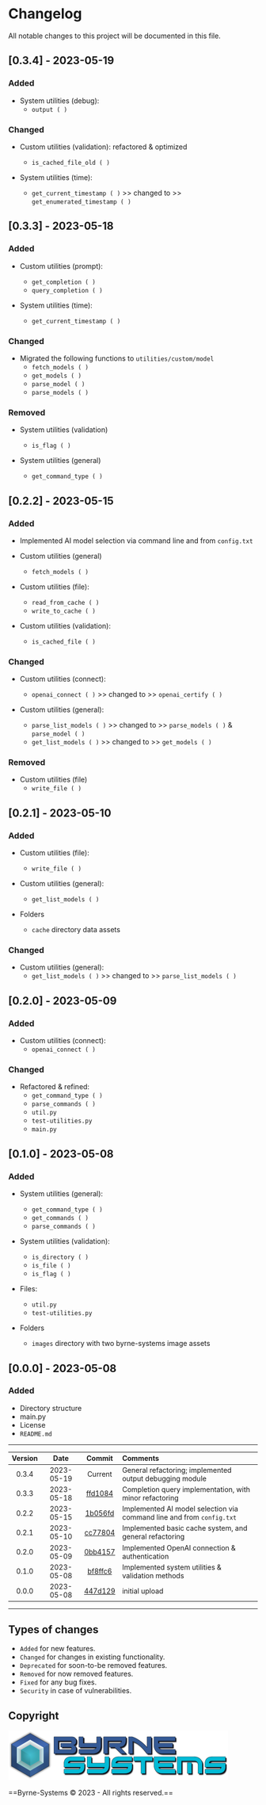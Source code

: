 # Changelog
All notable changes to this project will be documented in this file.

## [0.3.4] - 2023-05-19
### Added
- System utilities (debug):
  - `output ( )`

### Changed
- Custom utilities (validation): refactored & optimized
  - `is_cached_file_old ( )`

- System utilities (time):
  - `get_current_timestamp ( )` >> changed to >> `get_enumerated_timestamp ( )`

## [0.3.3] - 2023-05-18
### Added
- Custom utilities (prompt):
  - `get_completion ( )`
  - `query_completion ( )`

- System utilities (time):
  - `get_current_timestamp ( )`

### Changed
- Migrated the following functions to `utilities/custom/model`
  - `fetch_models ( )`
  - `get_models ( )`
  - `parse_model ( )`
  - `parse_models ( )`

### Removed
- System utilities (validation)
  - `is_flag ( )`

- System utilities (general)
  - `get_command_type ( )`

## [0.2.2] - 2023-05-15
### Added
- Implemented AI model selection via command line and from `config.txt`

- Custom utilities (general)
  - `fetch_models ( )`

- Custom utilities (file):
  - `read_from_cache ( )`
  - `write_to_cache ( )`

- Custom utilities (validation):
  - `is_cached_file ( )`

### Changed
- Custom utilities (connect):
  - `openai_connect ( )` >> changed to >> `openai_certify ( )`

- Custom utilities (general):
  - `parse_list_models ( )` >> changed to >> `parse_models ( )` & `parse_model ( )`
  - `get_list_models ( )`   >> changed to >> `get_models ( )`

### Removed
- Custom utilities (file)
  - `write_file ( )`

## [0.2.1] - 2023-05-10
### Added
- Custom utilities (file):
  - `write_file ( )`

- Custom utilities (general):
  - `get_list_models ( )`

- Folders
  - `cache` directory data assets

### Changed
- Custom utilities (general):
  - `get_list_models ( )` >> changed to >> `parse_list_models ( )`

## [0.2.0] - 2023-05-09
### Added
- Custom utilities (connect):
  - `openai_connect ( )`

### Changed
- Refactored & refined:
  - `get_command_type ( )`
  - `parse_commands ( )`
  - `util.py`
  - `test-utilities.py`
  - `main.py`

## [0.1.0] - 2023-05-08
### Added
- System utilities (general):
  - `get_command_type ( )`
  - `get_commands ( )`
  - `parse_commands ( )`

- System utilities (validation):
  - `is_directory ( )`
  - `is_file ( )`
  - `is_flag ( )`

- Files:
  - `util.py`
  - `test-utilities.py`

- Folders
  - `images` directory with two byrne-systems image assets

## [0.0.0] - 2023-05-08
### Added
- Directory structure
- main.py
- License
- `README.md`

---

| Version | Date       | Commit                                                            | Comments 														                             |
| :-----: | :--------: | :---------------------------------------------------------------: | :---------------------------------------------------------------- |
| 0.3.4   | 2023-05-19 | Current                                                           | General refactoring; implemented output debugging module
| 0.3.3   | 2023-05-18 | [ffd1084](https://github.com/Justin-Byrne/ChatGpt/commit/ffd1084) | Completion query implementation, with minor refactoring
| 0.2.2   | 2023-05-15 | [1b056fd](https://github.com/Justin-Byrne/ChatGpt/commit/1b056fd) | Implemented AI model selection via command line and from `config.txt`
| 0.2.1   | 2023-05-10 | [cc77804](https://github.com/Justin-Byrne/ChatGpt/commit/cc77804) | Implemented basic cache system, and general refactoring
| 0.2.0   | 2023-05-09 | [0bb4157](https://github.com/Justin-Byrne/ChatGpt/commit/0bb4157) | Implemented OpenAI connection & authentication
| 0.1.0   | 2023-05-08 | [bf8ffc6](https://github.com/Justin-Byrne/ChatGpt/commit/bf8ffc6) | Implemented system utilities & validation methods
| 0.0.0   | 2023-05-08 | [447d129](https://github.com/Justin-Byrne/ChatGpt/commit/447d129) | initial upload

---

## Types of changes
- `Added` for new features.
- `Changed` for changes in existing functionality.
- `Deprecated` for soon-to-be removed features.
- `Removed` for now removed features.
- `Fixed` for any bug fixes.
- `Security` in case of vulnerabilities.

## Copyright

![Byrne-Systems](https://github.com/Justin-Byrne/ChatGpt/blob/main/images/byrne-systems.logo.png)

==Byrne-Systems © 2023 - All rights reserved.==
